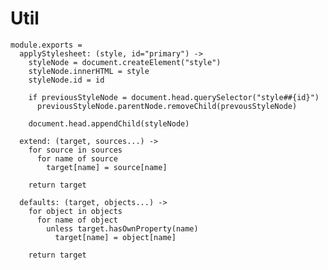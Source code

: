 Util
====

    module.exports =
      applyStylesheet: (style, id="primary") ->
        styleNode = document.createElement("style")
        styleNode.innerHTML = style
        styleNode.id = id

        if previousStyleNode = document.head.querySelector("style##{id}")
          previousStyleNode.parentNode.removeChild(prevousStyleNode)

        document.head.appendChild(styleNode)

      extend: (target, sources...) ->
        for source in sources
          for name of source
            target[name] = source[name]

        return target

      defaults: (target, objects...) ->
        for object in objects
          for name of object
            unless target.hasOwnProperty(name)
              target[name] = object[name]

        return target
